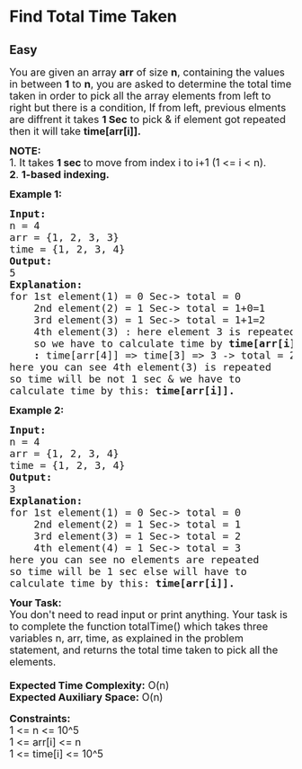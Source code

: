 # Find Total Time Taken
## Easy 
<div class="problems_problem_content__Xm_eO"><p><span style="font-size:18px">You are given an array <strong>arr</strong> of size <strong>n</strong>, containing the values in between <strong>1</strong> to <strong>n</strong>, you are asked to determine the total time taken in order to pick all the array elements from left to right but there is a condition, If from left, previous elments are diffrent it takes <strong>1 Sec</strong> to pick &amp; if element got repeated then it will take&nbsp;<strong>time[arr[i]].</strong></span></p>

<p><span style="font-size:18px"><strong>NOTE:</strong><br>
1. It takes <strong>1 sec </strong>to move from index i to i+1 (1 &lt;= i &lt; n).<br>
<strong>2</strong>. <strong>1-based indexing.</strong></span></p>

<p><span style="font-size:18px"><strong>Example 1:</strong></span></p>

<pre><span style="font-size:18px"><strong>Input:</strong>
n = 4
arr = {1, 2, 3, 3}
time = {1, 2, 3, 4}
<strong>Output:</strong>
5
<strong>Explanation:</strong>
for 1st element(1) = 0 Sec-&gt; total = 0
&nbsp;   2nd element(2) = 1 Sec-&gt; total = 1+0=1
&nbsp;   3rd element(3) = 1 Sec-&gt; total = 1+1=2
&nbsp;   4th element(3) : here element 3 is repeated
&nbsp;   so we have to calculate time by <strong>time[arr[i]]</strong>
&nbsp;   <strong>: </strong>time[arr[4]] =&gt; time[3] =&gt; 3 -&gt; total = 2+3 =5
here you can see 4th element(3) is repeated
so time will be not 1 sec &amp; we have to
calculate time by this: <strong>time[arr[i]].</strong></span></pre>

<p><span style="font-size:18px"><strong>Example 2:</strong></span></p>

<pre><span style="font-size:18px"><strong>Input:</strong>
n = 4
arr = {1, 2, 3, 4}
time = {1, 2, 3, 4}
<strong>Output:</strong>
3
<strong>Explanation:</strong>
for 1st element(1) = 0 Sec-&gt; total = 0
&nbsp;   2nd element(2) = 1 Sec-&gt; total = 1
&nbsp;   3rd element(3) = 1 Sec-&gt; total = 2
&nbsp;   4th element(4) = 1 Sec-&gt; total = 3
here you can see no elements are repeated
so time will be 1 sec else will have to 
calculate time by this: <strong>time[arr[i]].</strong></span>
</pre>

<p><span style="font-size:18px"><strong>Your Task:</strong><br>
You don't need to read input or print anything. Your task is to complete the function totalTime() which takes three variables n, arr, time, as explained in the problem statement, and returns the total time taken to pick all the elements.<br>
<br>
<strong>Expected Time Complexity:</strong> O(n)<br>
<strong>Expected Auxiliary Space:</strong> O(n)</span><br>
<br>
<span style="font-size:18px"><strong>Constraints:</strong><br>
1 &lt;= n &lt;= 10^5<br>
1 &lt;= arr[i] &lt;= n<br>
1 &lt;= time[i] &lt;= 10^5</span></p>
</div>